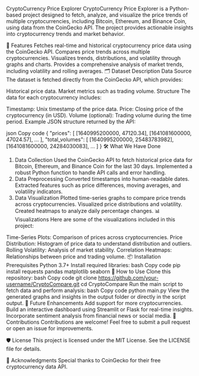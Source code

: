 CryptoCurrency Price Explorer
CryptoCurrency Price Explorer is a Python-based project designed to fetch, analyze, and visualize the price trends of multiple cryptocurrencies, including Bitcoin, Ethereum, and Binance Coin, using data from the CoinGecko API. The project provides actionable insights into cryptocurrency trends and market behavior.

🚀 Features
Fetches real-time and historical cryptocurrency price data using the CoinGecko API.
Compares price trends across multiple cryptocurrencies.
Visualizes trends, distributions, and volatility through graphs and charts.
Provides a comprehensive analysis of market trends, including volatility and rolling averages.
🗂️ Dataset Description
Data Source
The dataset is fetched directly from the CoinGecko API, which provides:

Historical price data.
Market metrics such as trading volume.
Structure
The data for each cryptocurrency includes:

Timestamp: Unix timestamp of the price data.
Price: Closing price of the cryptocurrency (in USD).
Volume (optional): Trading volume during the time period.
Example JSON structure returned by the API:

json
Copy code
{
    "prices": [
        [1640995200000, 47120.34],
        [1641081600000, 47024.57],
        ...
    ],
    "total_volumes": [
        [1640995200000, 25483783982],
        [1641081600000, 24284030083],
        ...
    ]
}
🛠️ What We Have Done
1. Data Collection
Used the CoinGecko API to fetch historical price data for Bitcoin, Ethereum, and Binance Coin for the last 30 days.
Implemented a robust Python function to handle API calls and error handling.
2. Data Preprocessing
Converted timestamps into human-readable dates.
Extracted features such as price differences, moving averages, and volatility indicators.
3. Data Visualization
Plotted time-series graphs to compare price trends across cryptocurrencies.
Visualized price distributions and volatility.
Created heatmaps to analyze daily percentage changes.
📊 Visualizations
Here are some of the visualizations included in this project:

Time-Series Plots: Comparison of prices across cryptocurrencies.
Price Distribution: Histogram of price data to understand distribution and outliers.
Rolling Volatility: Analysis of market stability.
Correlation Heatmaps: Relationships between price and trading volume.
📦 Installation
Prerequisites
Python 3.7+
Install required libraries:
bash
Copy code
pip install requests pandas matplotlib seaborn
📝 How to Use
Clone this repository:
bash
Copy code
git clone https://github.com/your-username/CryptoCompare.git
cd CryptoCompare
Run the main script to fetch data and perform analysis:
bash
Copy code
python main.py
View the generated graphs and insights in the output folder or directly in the script output.
🚀 Future Enhancements
Add support for more cryptocurrencies.
Build an interactive dashboard using Streamlit or Flask for real-time insights.
Incorporate sentiment analysis from financial news or social media.
🤝 Contributions
Contributions are welcome! Feel free to submit a pull request or open an issue for improvements.

🛡️ License
This project is licensed under the MIT License. See the LICENSE file for details.

🌟 Acknowledgments
Special thanks to CoinGecko for their free cryptocurrency data API.

